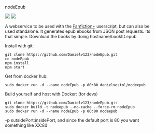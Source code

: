 nodeEpub

[![](https://images.microbadger.com/badges/image/danielvestol/nodeepub.svg)](https://microbadger.com/images/danielvestol/nodeepub "Get your own image badge on microbadger.com") [![](https://images.microbadger.com/badges/version/danielvestol/nodeepub.svg)](https://microbadger.com/images/danielvestol/nodeepub "Get your own version badge on microbadger.com")

A webservice to be used with the [Fanfiction+](https://greasyfork.org/en/scripts/13768-fanfiction) userscript, but can also be used standalone.
It generates epub ebooks from JSON post requests. Its that simple. Download the books by doing hostname/bookID.epub

Install with git:

    git clone https://github.com/Danielv123/nodeEpub.git
    cd nodeEpub
    npm install
    npm start

Get from docker hub:

    sudo docker run -d --name nodeEpub -p 80:80 danielvestol/nodeepub

Build yourself and host with Docker: (for devs)

    git clone https://github.com/Danielv123/nodeEpub.git
    sudo docker build -t nodeepub --no-cache --force-rm nodeEpub
    sudo docker run -d --name nodeEpub -p 80:80 nodeepub

-p outsidePort:insidePort, and since the default port is 80 you want something like XX:80
